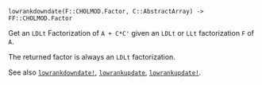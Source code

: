 ```
lowrankdowndate(F::CHOLMOD.Factor, C::AbstractArray) -> FF::CHOLMOD.Factor
```

Get an `LDLt` Factorization of `A + C*C'` given an `LDLt` or `LLt` factorization `F` of `A`.

The returned factor is always an `LDLt` factorization.

See also [`lowrankdowndate!`](@ref), [`lowrankupdate`](@ref), [`lowrankupdate!`](@ref).
